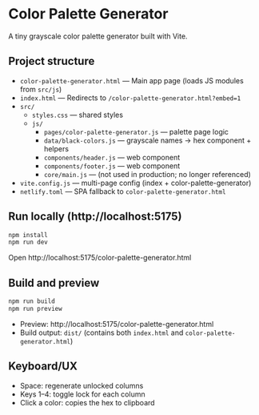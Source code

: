 # Color Palette Generator

A tiny grayscale color palette generator built with Vite.

## Project structure

- `color-palette-generator.html` — Main app page (loads JS modules from `src/js`)
- `index.html` — Redirects to `/color-palette-generator.html?embed=1`
- `src/`
  - `styles.css` — shared styles
  - `js/`
    - `pages/color-palette-generator.js` — palette page logic
    - `data/black-colors.js` — grayscale names → hex component + helpers
    - `components/header.js` — <site-header> web component
    - `components/footer.js` — <site-footer> web component
    - `core/main.js` — (not used in production; no longer referenced)
- `vite.config.js` — multi-page config (index + color-palette-generator)
- `netlify.toml` — SPA fallback to `color-palette-generator.html`

## Run locally (http://localhost:5175)

```cmd
npm install
npm run dev
```

Open http://localhost:5175/color-palette-generator.html

## Build and preview

```cmd
npm run build
npm run preview
```

- Preview: http://localhost:5175/color-palette-generator.html
- Build output: `dist/` (contains both `index.html` and `color-palette-generator.html`)

## Keyboard/UX

- Space: regenerate unlocked columns
- Keys 1–4: toggle lock for each column
- Click a color: copies the hex to clipboard

